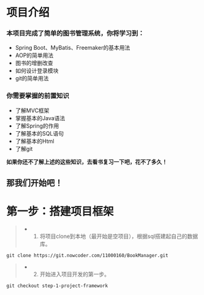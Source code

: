 # 项目介绍
### 本项目完成了简单的图书管理系统，你将学习到：
* Spring Boot、MyBatis、Freemaker的基本用法
* AOP的简单用法
* 图书的增删改查
* 如何设计登录模块
* git的简单用法

### 你需要掌握的前置知识
* 了解MVC框架
* 掌握基本的Java语法
* 了解Spring的作用
* 了解基本的SQL语句
* 了解基本的Html
* 了解git

**如果你还不了解上述的这些知识，去看书复习一下吧，花不了多久！**

## 那我们开始吧！

# 第一步：搭建项目框架

> * 1. 将项目clone到本地（最开始是空项目），根据sql搭建起自己的数据库。
    
    git clone https://git.nowcoder.com/11000160/BookManager.git
> * 2. 开始进入项目开发的第一步。

    git checkout step-1-project-framework
    